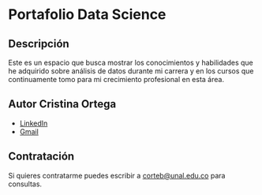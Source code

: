 # Portafolio Data Science

## Descripción
Este es un espacio que busca mostrar los conocimientos y habilidades que he adquirido sobre análisis de datos durante mi carrera y en los cursos que continuamente tomo para mi crecimiento profesional en esta área.

## Autor **Cristina Ortega**
- [LinkedIn](https://www.linkedin.com/in/cristina-mercedes-ortega-benavides-0230bb20b)
- [Gmail](cortegab@unal.edu.co)

## Contratación
Si quieres contratarme puedes escribir a corteb@unal.edu.co para consultas.



